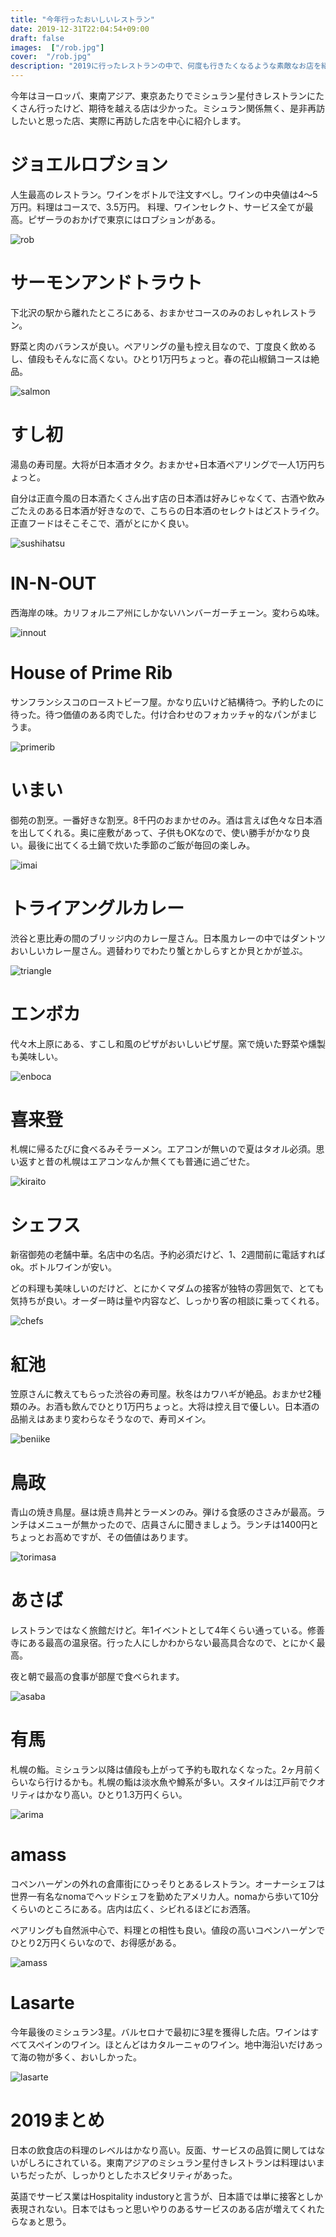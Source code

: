 ```yaml
---
title: "今年行ったおいしいレストラン"
date: 2019-12-31T22:04:54+09:00
draft: false
images:  ["/rob.jpg"]
cover:  "/rob.jpg"
description: "2019に行ったレストランの中で、何度も行きたくなるような素敵なお店を紹介します"
---
```


今年はヨーロッパ、東南アジア、東京あたりでミシュラン星付きレストランにたくさん行ったけど、期待を越える店は少かった。ミシュラン関係無く、是非再訪したいと思った店、実際に再訪した店を中心に紹介します。

# ジョエルロブション

人生最高のレストラン。ワインをボトルで注文すべし。ワインの中央値は4〜5万円。料理はコースで、3.5万円。
料理、ワインセレクト、サービス全てが最高。ピザーラのおかげで東京にはロブションがある。

![rob](/rob.jpg)

# サーモンアンドトラウト

下北沢の駅から離れたところにある、おまかせコースのみのおしゃれレストラン。

野菜と肉のバランスが良い。ペアリングの量も控え目なので、丁度良く飲めるし、値段もそんなに高くない。ひとり1万円ちょっと。春の花山椒鍋コースは絶品。

![salmon](/salmon.jpg)

# すし初

湯島の寿司屋。大将が日本酒オタク。おまかせ+日本酒ペアリングで一人1万円ちょっと。

自分は正直今風の日本酒たくさん出す店の日本酒は好みじゃなくて、古酒や飲みごたえのある日本酒が好きなので、こちらの日本酒のセレクトはどストライク。正直フードはそこそこで、酒がとにかく良い。

![sushihatsu](/sushihatsu.jpg)

# IN-N-OUT

西海岸の味。カリフォルニア州にしかないハンバーガーチェーン。変わらぬ味。

![innout](/innout.jpg)

# House of Prime Rib

サンフランシスコのローストビーフ屋。かなり広いけど結構待つ。予約したのに待った。待つ価値のある肉でした。付け合わせのフォカッチャ的なパンがまじうま。

![primerib](/primerib.jpg)

# いまい

御苑の割烹。一番好きな割烹。8千円のおまかせのみ。酒は言えば色々な日本酒を出してくれる。奥に座敷があって、子供もOKなので、使い勝手がかなり良い。最後に出てくる土鍋で炊いた季節のご飯が毎回の楽しみ。

![imai](/imai.jpg)

# トライアングルカレー

渋谷と恵比寿の間のブリッジ内のカレー屋さん。日本風カレーの中ではダントツおいしいカレー屋さん。週替わりでわたり蟹とかしらすとか貝とかが並ぶ。

![triangle](/triangle.jpg)

# エンボカ

代々木上原にある、すこし和風のピザがおいしいピザ屋。窯で焼いた野菜や燻製も美味しい。

![enboca](/enboca.jpg)

# 喜来登

札幌に帰るたびに食べるみそラーメン。エアコンが無いので夏はタオル必須。思い返すと昔の札幌はエアコンなんか無くても普通に過ごせた。

![kiraito](/kiraito.jpg)

# シェフス

新宿御苑の老舗中華。名店中の名店。予約必須だけど、1、2週間前に電話すればok。ボトルワインが安い。

どの料理も美味しいのだけど、とにかくマダムの接客が独特の雰囲気で、とても気持ちが良い。オーダー時は量や内容など、しっかり客の相談に乗ってくれる。

![chefs](/chefs.jpg)

# 紅池

笠原さんに教えてもらった渋谷の寿司屋。秋冬はカワハギが絶品。おまかせ2種類のみ。お酒も飲んでひとり1万円ちょっと。大将は控え目で優しい。日本酒の品揃えはあまり変わらなそうなので、寿司メイン。

![beniike](/beniike.jpg)

# 鳥政

青山の焼き鳥屋。昼は焼き鳥丼とラーメンのみ。弾ける食感のささみが最高。ランチはメニューが無かったので、店員さんに聞きましょう。ランチは1400円とちょっとお高めですが、その価値はあります。

![torimasa](/torimasa.jpg)

# あさば

レストランではなく旅館だけど。年1イベントとして4年くらい通っている。修善寺にある最高の温泉宿。行った人にしかわからない最高具合なので、とにかく最高。

夜と朝で最高の食事が部屋で食べられます。

![asaba](/asaba.jpg)

# 有馬

札幌の鮨。ミシュラン以降は値段も上がって予約も取れなくなった。2ヶ月前くらいなら行けるかも。札幌の鮨は淡水魚や鱒系が多い。スタイルは江戸前でクオリティはかなり高い。ひとり1.3万円くらい。

![arima](/arima.jpg)

# amass

コペンハーゲンの外れの倉庫街にひっそりとあるレストラン。オーナーシェフは世界一有名なnomaでヘッドシェフを勤めたアメリカ人。nomaから歩いて10分くらいのところにある。店内は広く、シビれるほどにお洒落。

ペアリングも自然派中心で、料理との相性も良い。値段の高いコペンハーゲンでひとり2万円くらいなので、お得感がある。

![amass](/amass.jpg)

# Lasarte

今年最後のミシュラン3星。バルセロナで最初に3星を獲得した店。ワインはすべてスペインのワイン。ほとんどはカタルーニャのワイン。地中海沿いだけあって海の物が多く、おいしかった。

![lasarte](/lasarte.jpg)

# 2019まとめ

日本の飲食店の料理のレベルはかなり高い。反面、サービスの品質に関してはないがしろにされている。東南アジアのミシュラン星付きレストランは料理はいまいちだったが、しっかりとしたホスピタリティがあった。

英語でサービス業はHospitality industoryと言うが、日本語では単に接客としか表現されない。日本ではもっと思いやりのあるサービスのある店が増えてくれたらなぁと思う。
